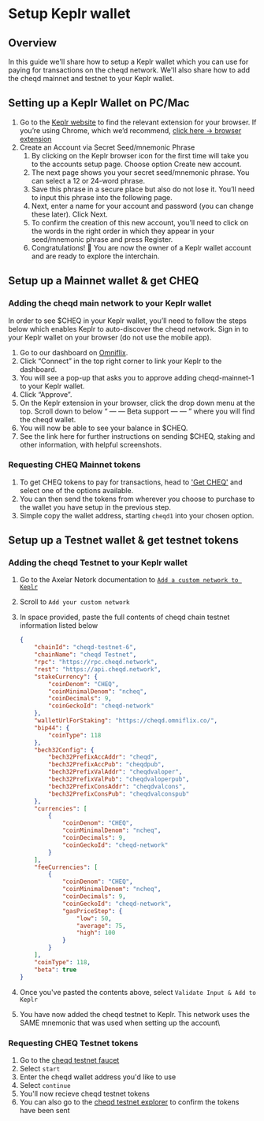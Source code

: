 # Setup Keplr wallet

## Overview

In this guide we'll share how to setup a Keplr wallet which you can use for paying for transactions on the cheqd network. We'll also share how to add the cheqd mainnet and testnet to your Keplr wallet.

## Setting up a Keplr Wallet on PC/Mac

1. Go to the [Keplr website](https://www.keplr.app/) to find the relevant extension for your browser. If you’re using Chrome, which we’d recommend, [click here → browser extension](https://chrome.google.com/webstore/detail/keplr/dmkamcknogkgcdfhhbddcghachkejeap)
2. Create an Account via Secret Seed/mnemonic Phrase
   1. By clicking on the Keplr browser icon for the first time will take you to the accounts setup page. Choose option Create new account.
   2. The next page shows you your secret seed/mnemonic phrase. You can select a 12 or 24-word phrase.&#x20;
   3. Save this phrase in a secure place but also do not lose it. You’ll need to input this phrase into the following page.
   4. Next, enter a name for your account and password (you can change these later). Click Next.
   5. To confirm the creation of this new account, you’ll need to click on the words in the right order in which they appear in your seed/mnemonic phrase and press Register.
   6. Congratulations! 🎉 You are now the owner of a Keplr wallet account and are ready to explore the interchain.

## Setup up a Mainnet wallet & get CHEQ

### Adding the cheqd main network to your Keplr wallet

In order to see $CHEQ in your Keplr wallet, you’ll need to follow the steps below which enables Keplr to auto-discover the cheqd network. Sign in to your Keplr wallet on your browser (do not use the mobile app).

1. Go to our dashboard on [Omniflix](https://cheqd.omniflix.co/).
2. Click “Connect” in the top right corner to link your Keplr to the dashboard.
3. You will see a pop-up that asks you to approve adding cheqd-mainnet-1 to your Keplr wallet.
4. Click “Approve”.
5. On the Keplr extension in your browser, click the drop down menu at the top. Scroll down to below “ — — Beta support — — ” where you will find the cheqd wallet.
6. You will now be able to see your balance in $CHEQ.
7. See the link here for further instructions on sending $CHEQ, staking and other information, with helpful screenshots.

### Requesting CHEQ Mainnet tokens

1. To get CHEQ tokens to pay for transactions, head to ['Get CHEQ'](https://cheqd.io/get-involved/) and select one of the options available.
2. You can then send the tokens from wherever you choose to purchase to the wallet you have setup in the previous step.
3. Simple copy the wallet address, starting `cheqd1` into your chosen option.

## Setup up a Testnet wallet & get testnet tokens

### Adding the cheqd Testnet to your Keplr wallet

1. Go to the Axelar Netork documentation to [`Add a custom network to Keplr`](https://docs.axelar.dev/resources/keplr#add-your-custom-network)
2. Scroll to `Add your custom network`
3.  In space provided, paste the full contents of cheqd chain testnet information listed below

    ```json
    {
        "chainId": "cheqd-testnet-6",
        "chainName": "cheqd Testnet",
        "rpc": "https://rpc.cheqd.network",
        "rest": "https://api.cheqd.network",
        "stakeCurrency": {
            "coinDenom": "CHEQ",
            "coinMinimalDenom": "ncheq",
            "coinDecimals": 9,
            "coinGeckoId": "cheqd-network"
        },
        "walletUrlForStaking": "https://cheqd.omniflix.co/",
        "bip44": {
            "coinType": 118
        },
        "bech32Config": {
            "bech32PrefixAccAddr": "cheqd",
            "bech32PrefixAccPub": "cheqdpub",
            "bech32PrefixValAddr": "cheqdvaloper",
            "bech32PrefixValPub": "cheqdvaloperpub",
            "bech32PrefixConsAddr": "cheqdvalcons",
            "bech32PrefixConsPub": "cheqdvalconspub"
        },
        "currencies": [
            {
                "coinDenom": "CHEQ",
                "coinMinimalDenom": "ncheq",
                "coinDecimals": 9,
                "coinGeckoId": "cheqd-network"
            }
        ],
        "feeCurrencies": [
            {
                "coinDenom": "CHEQ",
                "coinMinimalDenom": "ncheq",
                "coinDecimals": 9,
                "coinGeckoId": "cheqd-network",
                "gasPriceStep": {
                    "low": 50,
                    "average": 75,
                    "high": 100
                }
            }
        ],
        "coinType": 118,
        "beta": true
    }
    ```
4. Once you've pasted the contents above, select `Validate Input & Add to Keplr`
5. You have now added the cheqd testnet to Keplr. This network uses the SAME mnemonic that was used when setting up the account\\

### Requesting CHEQ Testnet tokens

1. Go to the [cheqd testnet faucet](https://testnet-faucet.cheqd.io/)
2. Select `start`
3. Enter the cheqd wallet address you'd like to use
4. Select `continue`
5. You'll now recieve cheqd testnet tokens
6. You can also go to the [cheqd testnet explorer](https://testnet-explorer.cheqd.io/) to confirm the tokens have been sent
